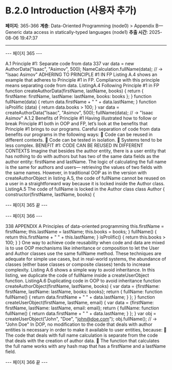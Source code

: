 # B.2.0 Introduction (사용자 추가)

**페이지**: 365-366
**계층**: Data-Oriented Programming (node0) > Appendix B—Generic data access in statically-typed languages (node1)
**추출 시간**: 2025-08-06 19:47:37

---


--- 페이지 365 ---

A.1 Principle #1: Separate code from data 337
var data = new AuthorData("Isaac", "Asimov", 500);
NameCalculation.fullName(data);
// → "Isaac Asimov"
ADHERING TO PRINCIPLE #1 IN FP
Listing A.4 shows an example that adheres to Principle #1 in FP. Compliance with this
principle means separating code from data.
ListingA.4 Following Principle #1 in FP
function createAuthorData(firstName, lastName, books) {
return {
firstName: firstName,
lastName: lastName,
books: books
};
}
function fullName(data) {
return data.firstName + " " + data.lastName;
}
function isProlific (data) {
return data.books > 100;
}
var data = createAuthorData("Isaac", "Asimov", 500);
fullName(data);
// → "Isaac Asimov"
A.1.2 Benefits of Principle #1
Having illustrated how to follow or break Principle #1 both in OOP and FP, let’s look
at the benefits that Principle #1 brings to our programs. Careful separation of code
from data benefits our programs in the following ways:
 Code can be reused in different contexts.
 Code can be tested in isolation.
 Systems tend to be less complex.
BENEFIT #1: CODE CAN BE REUSED IN DIFFERENT CONTEXTS
Imagine that besides the author entity, there is a user entity that has nothing to do
with authors but has two of the same data fields as the author entity: firstName and
lastName. The logic of calculating the full name is the same for authors and users—
retrieving the values of two fields with the same names. However, in traditional OOP
as in the version with createAuthorObject in listing A.5, the code of fullName cannot
be reused on a user in a straightforward way because it is locked inside the Author class.
ListingA.5 The code of fullName is locked in the Author class
class Author {
constructor(firstName, lastName, books) {

--- 페이지 365 끝 ---


--- 페이지 366 ---

338 APPENDIX A Principles of data-oriented programming
this.firstName = firstName;
this.lastName = lastName;
this.books = books;
}
fullName() {
return this.firstName + " " + this.lastName;
}
isProlific() {
return this.books > 100;
}
}
One way to achieve code reusability when code and data are mixed is to use OOP
mechanisms like inheritance or composition to let the User and Author classes use
the same fullName method. These techniques are adequate for simple use cases, but
in real-world systems, the abundance of classes (either base classes or composite
classes) tends to increase complexity.
Listing A.6 shows a simple way to avoid inheritance. In this listing, we duplicate the
code of fullName inside a createUserObject function.
ListingA.6 Duplicating code in OOP to avoid inheritance
function createAuthorObject(firstName, lastName, books) {
var data = {firstName: firstName, lastName: lastName, books: books};
return {
fullName: function fullName() {
return data.firstName + " " + data.lastName;
}
};
}
function createUserObject(firstName, lastName, email) {
var data = {firstName: firstName, lastName: lastName, email: email};
return {
fullName: function fullName() {
return data.firstName + " " + data.lastName;
}
};
}
var obj = createUserObject("John", "Doe", "john@doe.com");
obj.fullName();
// → "John Doe"
In DOP, no modification to the code that deals with author entities is necessary in
order to make it available to user entities, because:
 The code that deals with full name calculation is separate from the code that
deals with the creation of author data.
 The function that calculates the full name works with any hash map that has a
firstName and a lastName field.

--- 페이지 366 끝 ---
